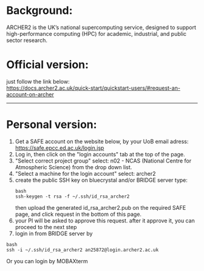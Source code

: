 # **Background:**  
ARCHER2 is the UK’s national supercomputing service, designed to support high-performance computing (HPC) for academic, industrial, and public sector research.

# **Official version:**  
  just follow the link below:  
  https://docs.archer2.ac.uk/quick-start/quickstart-users/#request-an-account-on-archer

***

# **Personal version:**
  1. Get a SAFE account on the website below, by your UoB email adress:
      https://safe.epcc.ed.ac.uk/login.jsp
  2. Log in, then click on the "login accounts" tab at the top of the page.
  3. "Select correct project group" select: n02 - NCAS (National Centre for Atmospheric Science) from the drop down list.
  4. "Select a machine for the login account" select: archer2
  5. create the public SSH key on bluecrystal and/or BRIDGE server type:
        ```
        bash
        ssh-keygen -t rsa -f ~/.ssh/id_rsa_archer2
        ```
     then upload the generated id_rsa_archer2.pub on the required SAFE page, and click request in the bottom of this page.
  7. your PI will be asked to approve this request. after it approve it, you can proceed to the next step
  8. login in from BRIDGE server by
  ```
  bash
  ssh -i ~/.ssh/id_rsa_archer2 an25872@login.archer2.ac.uk
  ```
  Or you can login by MOBAXterm
